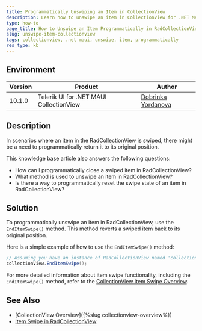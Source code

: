 ```yaml
---
title: Programmatically Unswiping an Item in CollectionView
description: Learn how to unswipe an item in CollectionView for .NET MAUI programmatically using the EndItemSwipe method.
type: how-to
page_title: How to Unswipe an Item Programmatically in RadCollectionView for .NET MAUI
slug: unswipe-item-collectionview
tags: collectionview, .net maui, unswipe, item, programmatically
res_type: kb
---
```


## Environment

| Version | Product | Author | 
| --- | --- | ---- | 
| 10.1.0 | Telerik UI for .NET MAUI CollectionView | [Dobrinka Yordanova](https://www.telerik.com/blogs/author/dobrinka-yordanova) | 

## Description

In scenarios where an item in the RadCollectionView is swiped, there might be a need to programmatically return it to its original position. 

This knowledge base article also answers the following questions:

- How can I programmatically close a swiped item in RadCollectionView?
- What method is used to unswipe an item in RadCollectionView?
- Is there a way to programmatically reset the swipe state of an item in RadCollectionView?

## Solution

To programmatically unswipe an item in RadCollectionView, use the `EndItemSwipe()` method. This method reverts a swiped item back to its original position.

Here is a simple example of how to use the `EndItemSwipe()` method:

```csharp
// Assuming you have an instance of RadCollectionView named 'collectionView'
collectionView.EndItemSwipe();
```

For more detailed information about item swipe functionality, including the `EndItemSwipe()` method, refer to the [CollectionView Item Swipe Overview](https://docs.telerik.com/devtools/maui/controls/collectionview/item-swipe/overview#methods).

## See Also

- [CollectionView Overview]({%slug collectionview-overview%})
- [Item Swipe in RadCollectionView](https://docs.telerik.com/devtools/maui/controls/collectionview/item-swipe/overview)
